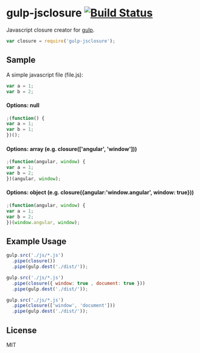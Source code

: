 gulp-jsclosure [![Build Status](https://travis-ci.org/jshcrowthe/gulp-jsclosure.svg?branch=master)](https://travis-ci.org/jshcrowthe/gulp-jsclosure)
=======================


Javascript closure creator for [gulp](https://github.com/gulpjs/gulp/).

```javascript
var closure = require('gulp-jsclosure');
```

## Sample

A simple javascript file (file.js):

```javascript
var a = 1;
var b = 2;
```

#### Options: null

```javascript
;(function() {
var a = 1;
var b = 1;
})();
```

#### Options: array (e.g. closure(['angular', 'window']))

```javascript
;(function(angular, window) {
var a = 1;
var b = 2;
})(angular, window);
```

#### Options: object (e.g. closure({angular:'window.angular', window: true}))

```javascript
;(function(angular, window) {
var a = 1;
var b = 2;
})(window.angular, window);
```

## Example Usage

```javascript
gulp.src('./js/*.js')
  .pipe(closure())
  .pipe(gulp.dest('./dist/'));
```

```javascript
gulp.src('./js/*.js')
  .pipe(closure({ window: true , document: true }))
  .pipe(gulp.dest('./dist/'));
```

```javascript
gulp.src('./js/*.js')
  .pipe(closure(['window', 'document']))
  .pipe(gulp.dest('./dist/'));
```

## License

MIT
